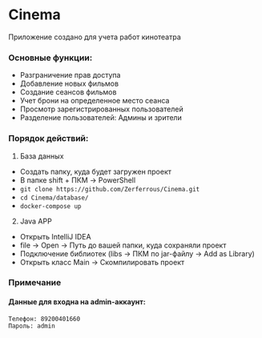 # Cinema
Приложение создано для учета работ кинотеатра

### Основные функции:
- Разграничение прав доступа
- Добавление новых фильмов
- Создание сеансов фильмов
- Учет брони на определенное место сеанса
- Просмотр зарегистрированных пользователей
- Разделение пользователей: Админы и зрители

### Порядок действий:
1) База данных
- Создать папку, куда будет загружен проект
- В папке shift + ПКМ -> PowerShell
- ```git clone https://github.com/Zerferrous/Cinema.git```
- ```cd Cinema/database/```
- ```docker-compose up```
2) Java APP
- Открыть IntelliJ IDEA
- file -> Open -> Путь до вашей папки, куда сохраняли проект
- Подключение библиотек (libs -> ПКМ по jar-файлу -> Add as Library)
- Открыть класс Main -> Скомпилировать проект

### Примечание
#### Данные для входна на admin-аккаунт:
    Телефон: 89200401660
    Пароль: admin

  